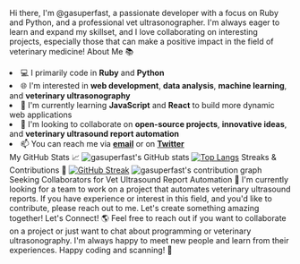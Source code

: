 Hi there, I'm @gasuperfast, a passionate developer with a focus on Ruby and Python, and a professional vet ultrasonographer. I'm always eager to learn and expand my skillset, and I love collaborating on interesting projects, especially those that can make a positive impact in the field of veterinary medicine!
About Me 📚
<li>💻 I primarily code in <strong>Ruby</strong> and <strong>Python</strong></li><li>🌐 I'm interested in <strong>web development</strong>, <strong>data analysis</strong>, <strong>machine learning</strong>, and <strong>veterinary ultrasonography</strong></li><li>🌱 I'm currently learning <strong>JavaScript</strong> and <strong>React</strong> to build more dynamic web applications</li><li>👯 I'm looking to collaborate on <strong>open-source projects</strong>, <strong>innovative ideas</strong>, and <strong>veterinary ultrasound report automation</strong></li><li>📫 You can reach me via <strong><a href="mailto:your_email@example.com" target="_new">email</a></strong> or on <strong><a href="https://twitter.com/your_twitter_handle" target="_new">Twitter</a></strong></li>
My GitHub Stats 📈
<img src="https://github-readme-stats.vercel.app/api?username=gasuperfast&amp;show_icons=true&amp;theme=radical" alt="gasuperfast's GitHub stats">
<a href="https://github.com/gasuperfast/github-readme-stats" target="_new"><img src="https://github-readme-stats.vercel.app/api/top-langs/?username=gasuperfast&amp;layout=compact" alt="Top Langs"></a>
Streaks &amp; Contributions 🚀
<a href="https://github.com/gasuperfast/github-readme-streak-stats" target="_new"><img src="https://github-readme-streak-stats.herokuapp.com/?user=gasuperfast" alt="GitHub Streak"></a>
<img src="https://activity-graph.herokuapp.com/graph?username=gasuperfast&amp;theme=react-dark" alt="gasuperfast's contribution graph">
Seeking Collaborators for Vet Ultrasound Report Automation 🐾
I'm currently looking for a team to work on a project that automates veterinary ultrasound reports. If you have experience or interest in this field, and you'd like to contribute, please reach out to me. Let's create something amazing together!
Let's Connect! 🌎
Feel free to reach out if you want to collaborate on a project or just want to chat about programming or veterinary ultrasonography. I'm always happy to meet new people and learn from their experiences. Happy coding and scanning! 🚀
